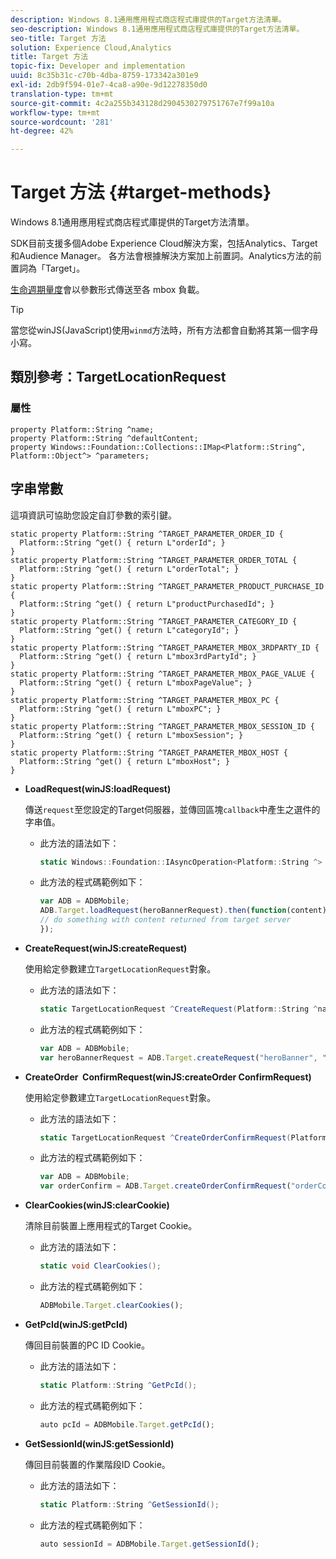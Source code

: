 ```yaml
---
description: Windows 8.1通用應用程式商店程式庫提供的Target方法清單。
seo-description: Windows 8.1通用應用程式商店程式庫提供的Target方法清單。
seo-title: Target 方法
solution: Experience Cloud,Analytics
title: Target 方法
topic-fix: Developer and implementation
uuid: 8c35b31c-c70b-4dba-8759-173342a301e9
exl-id: 2db9f594-01e7-4ca8-a90e-9d12278350d0
translation-type: tm+mt
source-git-commit: 4c2a255b343128d2904530279751767e7f99a10a
workflow-type: tm+mt
source-wordcount: '281'
ht-degree: 42%

---
```


# Target 方法 {#target-methods}

Windows 8.1通用應用程式商店程式庫提供的Target方法清單。

SDK目前支援多個Adobe Experience Cloud解決方案，包括Analytics、Target和Audience Manager。 各方法會根據解決方案加上前置詞。Analytics方法的前置詞為「Target」。

[生命週期量度](/help/windows-appstore/metrics.md)會以參數形式傳送至各 mbox 負載。

>[!TIP]
>
>當您從winJS(JavaScript)使用`winmd`方法時，所有方法都會自動將其第一個字母小寫。

## 類別參考：TargetLocationRequest

### 屬性

```
property Platform::String ^name; 
property Platform::String ^defaultContent; 
property Windows::Foundation::Collections::IMap<Platform::String^, Platform::Object^> ^parameters;
```

## 字串常數

這項資訊可協助您設定自訂參數的索引鍵。

```
static property Platform::String ^TARGET_PARAMETER_ORDER_ID { 
  Platform::String ^get() { return L"orderId"; } 
} 
static property Platform::String ^TARGET_PARAMETER_ORDER_TOTAL { 
  Platform::String ^get() { return L"orderTotal"; } 
} 
static property Platform::String ^TARGET_PARAMETER_PRODUCT_PURCHASE_ID { 
  Platform::String ^get() { return L"productPurchasedId"; } 
} 
static property Platform::String ^TARGET_PARAMETER_CATEGORY_ID { 
  Platform::String ^get() { return L"categoryId"; } 
} 
static property Platform::String ^TARGET_PARAMETER_MBOX_3RDPARTY_ID { 
  Platform::String ^get() { return L"mbox3rdPartyId"; } 
} 
static property Platform::String ^TARGET_PARAMETER_MBOX_PAGE_VALUE { 
  Platform::String ^get() { return L"mboxPageValue"; } 
} 
static property Platform::String ^TARGET_PARAMETER_MBOX_PC { 
  Platform::String ^get() { return L"mboxPC"; } 
} 
static property Platform::String ^TARGET_PARAMETER_MBOX_SESSION_ID { 
  Platform::String ^get() { return L"mboxSession"; } 
} 
static property Platform::String ^TARGET_PARAMETER_MBOX_HOST { 
  Platform::String ^get() { return L"mboxHost"; } 
}
```

* **LoadRequest(winJS:loadRequest)**

   傳送`request`至您設定的Target伺服器，並傳回區塊`callback`中產生之選件的字串值。

   * 此方法的語法如下：

      ```csharp
      static Windows::Foundation::IAsyncOperation<Platform::String ^> ^LoadRequest(TargetLocationRequest ^request);
      ```

   * 此方法的程式碼範例如下：

      ```js
      var ADB = ADBMobile; 
      ADB.Target.loadRequest(heroBannerRequest).then(function(content) { 
      // do something with content returned from target server 
      });
      ```

* **CreateRequest(winJS:createRequest)**

   使用給定參數建立`TargetLocationRequest`對象。

   * 此方法的語法如下：

      ```csharp
      static TargetLocationRequest ^CreateRequest(Platform::String ^name, Platform::String ^defaultContent, Windows::Foundation::Collections::IMap<Platform::String^, Platform::Object^> ^parameters); 
      ```

   * 此方法的程式碼範例如下：

      ```js
      var ADB = ADBMobile; 
      var heroBannerRequest = ADB.Target.createRequest("heroBanner", "default.png", null); 
      ```

* **CreateOrder &#x200B; ConfirmRequest(winJS:createOrder &#x200B; ConfirmRequest)**

   使用給定參數建立`TargetLocationRequest`對象。

   * 此方法的語法如下：

      ```csharp
      static TargetLocationRequest ^CreateOrderConfirmRequest(Platform::String ^name, Platform::String ^orderId, Platform::String ^orderTotal, Platform::String ^productPurchasedId, Windows::Foundation::Collections::IMap<Platform::String^, Platform::Object> ^parameters); 
      ```

   * 此方法的程式碼範例如下：

      ```js
      var ADB = ADBMobile; 
      var orderConfirm = ADB.Target.createOrderConfirmRequest("orderConfirm", "order", "47.88", "3722", null); 
      ```

* **ClearCookies(winJS:clearCookie)**

   清除目前裝置上應用程式的Target Cookie。

   * 此方法的語法如下：

      ```csharp
      static void ClearCookies(); 
      ```

   * 此方法的程式碼範例如下：

      ```js
      ADBMobile.Target.clearCookies();
      ```

* **GetPcId(winJS:getPcId)**

   傳回目前裝置的PC ID Cookie。

   * 此方法的語法如下：

      ```csharp
      static Platform::String ^GetPcId();
      ```

   * 此方法的程式碼範例如下：

      ```js
      auto pcId = ADBMobile.Target.getPcId(); 
      ```

* **GetSessionId(winJS:getSessionId)**

   傳回目前裝置的作業階段ID Cookie。

   * 此方法的語法如下：

      ```csharp
      static Platform::String ^GetSessionId(); 
      ```

   * 此方法的程式碼範例如下：

      ```js
      auto sessionId = ADBMobile.Target.getSessionId(); 
      ```
